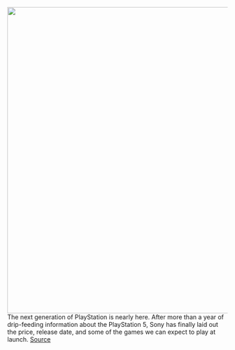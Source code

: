 <img src='https://cdn.vox-cdn.com/thumbor/oQIJmvjMNte4ISCGuNFRBJ57rWI=/0x0:2048x1365/1200x675/filters:focal(861x520:1187x846)/cdn.vox-cdn.com/uploads/chorus_image/image/67453897/49996480982_870d841ea6_k.0.jpg' width='700px' /><br/>
The next generation of PlayStation is nearly here. After more than a year of drip-feeding information about the PlayStation 5, Sony has finally laid out the price, release date, and some of the games we can expect to play at launch.
<a href='https://www.theverge.com/21450334/playstation-5-ps5-sony-news-price-features-specs-hardware-games'> Source <a/>